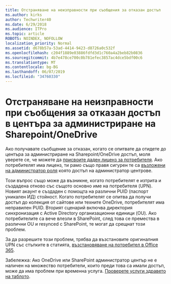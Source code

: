 ```yaml
---
title: Отстраняване на неизправности при съобщения за отказан достъп
ms.author: kirks
author: Techwriter40
ms.date: 6/29/2018
ms.audience: ITPro
ms.topic: article
ROBOTS: NOINDEX, NOFOLLOW
localization_priority: Normal
ms.assetid: d678b57a-53ad-4414-9423-d8726a0c532f
ms.openlocfilehash: c204f1889e03886fdfd3d1c760a4a2beb82b0836
ms.sourcegitcommit: 4b7e478ce700c0b781efec3857ac4dce5bdf00c6
ms.translationtype: MT
ms.contentlocale: bg-BG
ms.lasthandoff: 06/07/2019
ms.locfileid: "34760330"
---
```

# <a name="troubleshoot-access-denied-messages-in-sharepointonedrive-admin-center"></a>Отстраняване на неизправности при съобщения за отказан достъп в центъра за администриране на Sharepoint/OneDrive

Ако получавате съобщение за отказан, когато се опитвате да отидете до центъра за администриране на Sharepoint/OneDrive достъп, моля уверете се, че можете да [присвоите даден лиценз за потребителя](https://docs.microsoft.com/office365/admin/subscriptions-and-billing/assign-licenses-to-users?view=o365-worldwide&amp;tabs=One). Ако потребителят има лиценз, ти рамо също правя сигурен те са [възложени на администратор роля](https://docs.microsoft.com/office365/admin/add-users/about-admin-roles?view=o365-worldwide) която достъп на администратор центрове.

Този въпрос също може да възникне, когато потребителят е изтрита и създадена отново със същото основно име на потребителя (UPN). Новият акаунт е създаден с помощта на различни PUID (паспорт уникален ИД) стойност. Когато потребителят се опитва да получи достъп до колекция от сайтове или техните OneDrive, потребителят има неправилен PUID. Вторият сценарий включва директория синхронизация с Active Directory организационни единици (OU). Ако потребителите са вече влезли в SharePoint, след това се премества в различни OU и resynced с SharePoint, те могат да срещнат този проблем.

За да разрешите този проблем, трябва да възстановите оригиналния UPN със стъпките в статията, [възстановяване на потребител в Office 365](https://docs.microsoft.com/office365/admin/add-users/restore-user?view=o365-worldwide).

Забележка: Ако OneDrive или SharePoint администратор център не е наличен на множество потребители, които преди това са имали достъп, може да има проблем при временна услуга.  [Проверете услуги здравето на таблото](https://portal.office.com/adminportal/home#/servicehealth).



